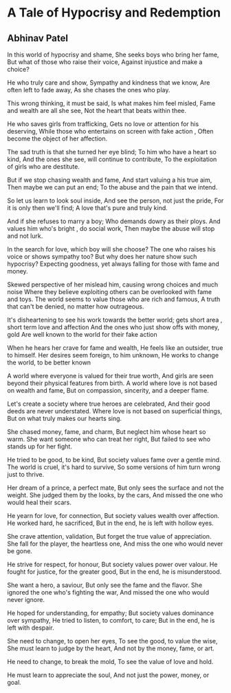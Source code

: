 # A Tale of Hypocrisy and Redemption

## Abhinav Patel

In this world of hypocrisy and shame,
She seeks boys who bring her fame,
But what of those who raise their voice,
Against injustice and make a choice?

He who truly care and show,
Sympathy and kindness that we know,
Are often left to fade away,
As she chases the ones who play.

This wrong thinking, it must be said,
Is what makes him feel misled,
Fame and wealth are all she see,
Not the heart that beats within thee.

He who saves girls from trafficking,
Gets no love or attention for his deserving,
While those who entertains on screen with fake action ,
Often become the object of her affection.

The sad truth is that she turned her eye blind;
To him who have a heart so kind,
And the ones she see, will continue to contribute,
To the exploitation of girls who are destitute.

But if we stop chasing wealth and fame,
And start valuing a his true aim,
Then maybe we can put an end;
To the abuse and the pain that we intend.

So let us learn to look soul inside,
And see the person, not just the pride,
For it is only then we'll find;
A love that's pure and truly kind.

And if she refuses to marry a boy;
Who demands dowry as their ploys.
And values him who's bright , do social work,
Then maybe the abuse will stop and not lurk.

In the search for love, which boy will she choose?
The one who raises his voice or shows sympathy too?
But why does her nature show such hypocrisy?
Expecting goodness, yet always falling for those with fame and money.

Skewed perspective of her mislead him, causing wrong choices and
much noise
Where they believe exploiting others can be overlooked with fame and
toys.
The world seems to value those who are rich and famous,
A truth that can't be denied, no matter how outrageous.

It's disheartening to see his work towards the better world;
gets short area , short term love and affection
And the ones who just show offs with money, gold
Are well known to the world for their fake action

When he hears her crave for fame and wealth,
He feels like an outsider, true to himself.
Her desires seem foreign, to him unknown,
He works to change the world, to be better known

A world where everyone is valued for their true worth,
And girls are seen beyond their physical features from birth.
A world where love is not based on wealth and fame,
But on compassion, sincerity, and a deeper flame.

Let's create a society where true heroes are celebrated,
And their good deeds are never understated.
Where love is not based on superficial things,
But on what truly makes our hearts sing.

She chased money, fame, and charm,
But neglect him whose heart so warm.
She want someone who can treat her right,
But failed to see who stands up for her fight.

He tried to be good, to be kind,
But society values fame over a gentle mind.
The world is cruel, it's hard to survive,
So some versions of him turn wrong just to thrive.

Her dream of a prince, a perfect mate,
But only sees the surface and not the weight.
She judged them by the looks, by the cars,
And missed the one who would heal their scars.

He yearn for love, for connection,
But society values wealth over affection.
He worked hard, he sacrificed,
But in the end, he is left with hollow eyes.

She crave attention, validation,
But forget the true value of appreciation.
She fall for the player, the heartless one,
And miss the one who would never be gone.

He strive for respect, for honour,
But society values power over valour.
He fought for justice, for the greater good,
But in the end, he is misunderstood.

She want a hero, a saviour,
But only see the fame and the flavor.
She ignored the one who's fighting the war,
And missed the one who would never ignore.

He hoped for understanding, for empathy;
But society values dominance over sympathy,
He tried to listen, to comfort, to care;
But in the end, he is left with despair.

She need to change, to open her eyes,
To see the good, to value the wise,
She must learn to judge by the heart,
And not by the money, fame, or art.

He need to change, to break the mold,
To see the value of love and hold.

He must learn to appreciate the soul,
And not just the power, money, or goal.